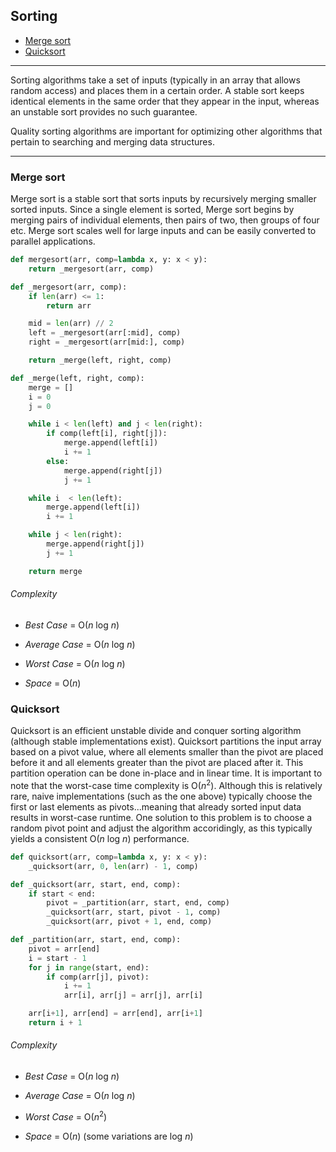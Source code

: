 ## Sorting

* [Merge sort](#mergesort)
* [Quicksort](#quicksort)

---

Sorting algorithms take a set of inputs (typically in an array that allows random access) and places them in a certain order. A stable sort keeps identical elements in the same order that they appear in the input, whereas an unstable sort provides no such guarantee.

Quality sorting algorithms are important for optimizing other algorithms that pertain to searching and merging data structures. 

---

### <a name="mergesort"></a> Merge sort

Merge sort is a stable sort that sorts inputs by recursively merging smaller sorted inputs. Since a single element is sorted, Merge sort begins by merging pairs of individual elements, then pairs of two, then groups of four etc. Merge sort scales well for large inputs and can be easily converted to parallel applications.

```python
def mergesort(arr, comp=lambda x, y: x < y):
    return _mergesort(arr, comp)

def _mergesort(arr, comp):
    if len(arr) <= 1:
        return arr

    mid = len(arr) // 2
    left = _mergesort(arr[:mid], comp)
    right = _mergesort(arr[mid:], comp)

    return _merge(left, right, comp)

def _merge(left, right, comp):
    merge = []
    i = 0
    j = 0

    while i < len(left) and j < len(right):
        if comp(left[i], right[j]):
            merge.append(left[i])
            i += 1
        else:
            merge.append(right[j])
            j += 1

    while i  < len(left):
        merge.append(left[i])
        i += 1

    while j < len(right):
        merge.append(right[j])
        j += 1

    return merge
```

###### Complexity

 - _Best Case_ = O(_n_ log _n_)

 - _Average Case_ = O(_n_ log _n_)

 - _Worst Case_ = O(_n_ log _n_)

 - _Space_ = O(_n_)

### <a name="quicksort"></a> Quicksort

Quicksort is an efficient unstable divide and conquer sorting algorithm (although stable implementations exist). Quicksort partitions the input array based on a pivot value, where all elements smaller than the pivot are placed before it and all elements greater than the pivot are placed after it. This partition operation can be done in-place and in linear time. It is important to note that the worst-case time complexity is O(_n_<sup>2</sup>). Although this is relatively rare, naive implementations (such as the one above) typically choose the first or last elements as pivots...meaning that already sorted input data results in worst-case runtime. One solution to this problem is to choose a random pivot point and adjust the algorithm accoridingly, as this typically yields a consistent O(_n_ log _n_) performance.

```python
def quicksort(arr, comp=lambda x, y: x < y):
    _quicksort(arr, 0, len(arr) - 1, comp)

def _quicksort(arr, start, end, comp):
    if start < end:
        pivot = _partition(arr, start, end, comp)
        _quicksort(arr, start, pivot - 1, comp)
        _quicksort(arr, pivot + 1, end, comp)

def _partition(arr, start, end, comp):
    pivot = arr[end]
    i = start - 1
    for j in range(start, end):
        if comp(arr[j], pivot):
            i += 1
            arr[i], arr[j] = arr[j], arr[i]

    arr[i+1], arr[end] = arr[end], arr[i+1]
    return i + 1
```

###### Complexity

 - _Best Case_ = O(_n_ log _n_)

 - _Average Case_ = O(_n_ log _n_)

 - _Worst Case_ = O(_n_<sup>2</sup>)

 - _Space_ = O(_n_) (some variations are log _n_)